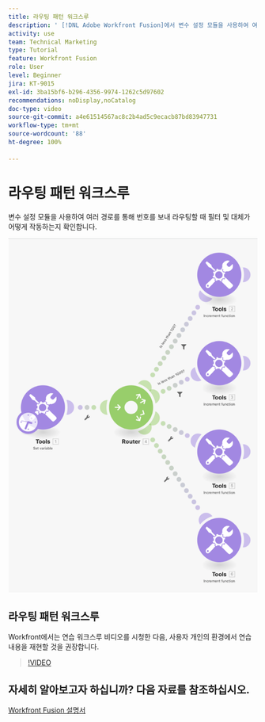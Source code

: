 ```yaml
---
title: 라우팅 패턴 워크스루
description: ' [!DNL Adobe Workfront Fusion]에서 변수 설정 모듈을 사용하여 여러 경로를 통해 숫자를 전송하여 필터 및 대체가 어떻게 작동하는지 확인하는 방법을 알아봅니다.'
activity: use
team: Technical Marketing
type: Tutorial
feature: Workfront Fusion
role: User
level: Beginner
jira: KT-9015
exl-id: 3ba15bf6-b296-4356-9974-1262c5d97602
recommendations: noDisplay,noCatalog
doc-type: video
source-git-commit: a4e61514567ac8c2b4ad5c9ecacb87bd83947731
workflow-type: tm+mt
source-wordcount: '88'
ht-degree: 100%

---
```


# 라우팅 패턴 워크스루

변수 설정 모듈을 사용하여 여러 경로를 통해 번호를 보내 라우팅할 때 필터 및 대체가 어떻게 작동하는지 확인합니다.

![Fusion 시나리오의 이미지](assets/universal-connectors-and-routing-7.png)

## 라우팅 패턴 워크스루

Workfront에서는 연습 워크스루 비디오를 시청한 다음, 사용자 개인의 환경에서 연습 내용을 재현할 것을 권장합니다.

>[!VIDEO](https://video.tv.adobe.com/v/335274/?quality=12&learn=on)


## 자세히 알아보고자 하십니까? 다음 자료를 참조하십시오.

[Workfront Fusion 설명서](https://experienceleague.adobe.com/docs/workfront/using/adobe-workfront-fusion/workfront-fusion-2.html?lang=ko-KR)
